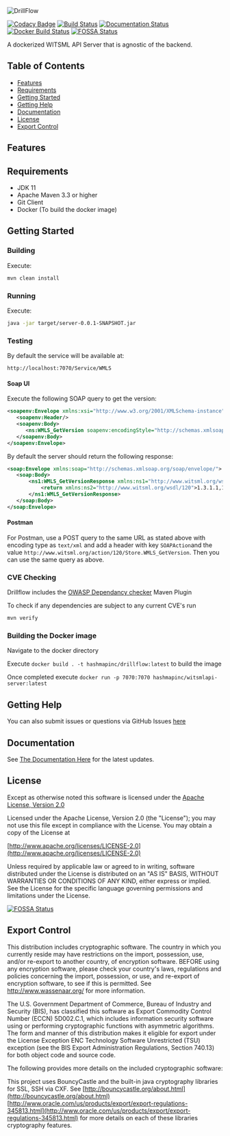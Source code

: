 <img src="https://s3.us-east-2.amazonaws.com/hm-witsml-server/drillFlowLogo.png" alt="DrillFlow"/>

[![Codacy Badge](https://api.codacy.com/project/badge/Grade/90eb9da04f30402fb68f54c5225102e1)](https://www.codacy.com/app/cherrera2001/Drillflow?utm_source=github.com&amp;utm_medium=referral&amp;utm_content=hashmapinc/Drillflow&amp;utm_campaign=Badge_Grade)
[![Build Status](https://travis-ci.org/hashmapinc/Drillflow.svg?branch=master)](https://travis-ci.org/hashmapinc/Drillflow)
[![Documentation Status](https://readthedocs.org/projects/drillflow/badge/?version=latest)](https://drillflow.readthedocs.io/en/latest/?badge=latest)
[![Docker Build Status](https://img.shields.io/docker/build/hashmapinc/drillflow.svg?logo=docker)](https://hub.docker.com/r/hashmapinc/drillflow/)
[![FOSSA Status](https://app.fossa.io/api/projects/git%2Bgithub.com%2Fhashmapinc%2FDrillflow.svg?type=shield)](https://app.fossa.io/projects/git%2Bgithub.com%2Fhashmapinc%2FDrillflow?ref=badge_shield)

A dockerized WITSML API Server that is agnostic of the backend.

## Table of Contents

-   [Features](#features)
-   [Requirements](#requirements)
-   [Getting Started](#getting-started)
-   [Getting Help](#getting-help)
-   [Documentation](#documentation)
-   [License](#license)
-   [Export Control](#export-control)

## Features

## Requirements

-   JDK 11 
-   Apache Maven 3.3 or higher
-   Git Client
-   Docker (To build the docker image)

## Getting Started

### Building

Execute:

```bash
mvn clean install
```

### Running

Execute:

```bash
java -jar target/server-0.0.1-SNAPSHOT.jar
```

### Testing

By default the service will be available at:

`http://localhost:7070/Service/WMLS`

#### Soap UI
Execute the following SOAP query to get the version:
```xml
<soapenv:Envelope xmlns:xsi="http://www.w3.org/2001/XMLSchema-instance" xmlns:xsd="http://www.w3.org/2001/XMLSchema" xmlns:soapenv="http://schemas.xmlsoap.org/soap/envelope/" xmlns:ns="http://www.witsml.org/message/120">
   <soapenv:Header/>
   <soapenv:Body>
      <ns:WMLS_GetVersion soapenv:encodingStyle="http://schemas.xmlsoap.org/soap/encoding/"/>
   </soapenv:Body>
</soapenv:Envelope>
```
 
By default the server should return the following response:
 
 ```xml
<soap:Envelope xmlns:soap="http://schemas.xmlsoap.org/soap/envelope/">
    <soap:Body>
        <ns1:WMLS_GetVersionResponse xmlns:ns1="http://www.witsml.org/wsdl/120">
            <return xmlns:ns2="http://www.witsml.org/wsdl/120">1.3.1.1,1.4.1.1</return>
        </ns1:WMLS_GetVersionResponse>
    </soap:Body>
</soap:Envelope>
  ```

#### Postman

For Postman, use a POST query to the same URL as stated above with encoding type as `text/xml` and add a header with key `SOAPAction`and the value 
`http://www.witsml.org/action/120/Store.WMLS_GetVersion`. Then you can use the same query as above.

### CVE Checking

Drillflow includes the [OWASP Dependancy checker](https://github.com/jeremylong/DependencyCheck) Maven Plugin

To check if any dependencies are subject to any current CVE's run

```bash
mvn verify
```

### Building the Docker image

Navigate to the docker directory

Execute `docker build . -t hashmapinc/drillflow:latest` to build the image

Once completed execute `docker run -p 7070:7070 hashmapinc/witsmlapi-server:latest` 

## Getting Help
You can also submit issues or questions via GitHub Issues [here](https://github.com/hashmapinc/WitsmlApi-Server/issues)

## Documentation

See [The Documentation Here](https://drillflow.readthedocs.io/en/latest/) for the latest updates.

## License

Except as otherwise noted this software is licensed under the
[Apache License, Version 2.0](http://www.apache.org/licenses/LICENSE-2.0.html)

Licensed under the Apache License, Version 2.0 (the "License");
you may not use this file except in compliance with the License.
You may obtain a copy of the License at

  [http://www.apache.org/licenses/LICENSE-2.0](http://www.apache.org/licenses/LICENSE-2.0)

Unless required by applicable law or agreed to in writing, software
distributed under the License is distributed on an "AS IS" BASIS,
WITHOUT WARRANTIES OR CONDITIONS OF ANY KIND, either express or implied.
See the License for the specific language governing permissions and
limitations under the License.

[![FOSSA Status](https://app.fossa.io/api/projects/git%2Bgithub.com%2Fhashmapinc%2FDrillflow.svg?type=large)](https://app.fossa.io/projects/git%2Bgithub.com%2Fhashmapinc%2FDrillflow?ref=badge_large)

## Export Control

This distribution includes cryptographic software. The country in which you
currently reside may have restrictions on the import, possession, use, and/or
re-export to another country, of encryption software. BEFORE using any
encryption software, please check your country's laws, regulations and
policies concerning the import, possession, or use, and re-export of encryption
software, to see if this is permitted. See <http://www.wassenaar.org/> for more
information.

The U.S. Government Department of Commerce, Bureau of Industry and Security
(BIS), has classified this software as Export Commodity Control Number (ECCN)
5D002.C.1, which includes information security software using or performing
cryptographic functions with asymmetric algorithms. The form and manner of this
distribution makes it eligible for export under the
License Exception ENC Technology Software Unrestricted (TSU) exception (see the
BIS Export Administration Regulations, Section 740.13) for both object code and
source code.

The following provides more details on the included cryptographic software:

This project uses BouncyCastle and the built-in
java cryptography libraries for SSL, SSH via CXF. See
[http://bouncycastle.org/about.html](http://bouncycastle.org/about.html)
[http://www.oracle.com/us/products/export/export-regulations-345813.html](http://www.oracle.com/us/products/export/export-regulations-345813.html)
for more details on each of these libraries cryptography features.
